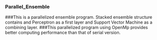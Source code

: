 ### Parallel_Ensemble
###This is a parallelized ensemble program. Stacked ensemble structure contains and Perceptron as a first layer and Support Vector Machine as a combining layer. 
###This parallelized program using OpenMp provides better computing performance than that of serial version.
